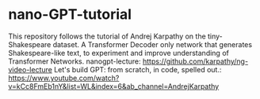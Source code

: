 # nano-GPT-tutorial
This repository follows the tutorial of Andrej Karpathy on the tiny-Shakespeare dataset. A Transformer Decoder only network that generates Shakespeare-like text, to experiment and improve understanding of Transformer Networks.
nanogpt-lecture: https://github.com/karpathy/ng-video-lecture
Let's build GPT: from scratch, in code, spelled out.: https://www.youtube.com/watch?v=kCc8FmEb1nY&list=WL&index=6&ab_channel=AndrejKarpathy

